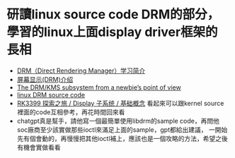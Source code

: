 # 研讀linux source code DRM的部分，學習的linux上面display driver框架的長相

- [DRM（Direct Rendering Manager）学习简介](https://blog.csdn.net/hexiaolong2009/article/details/83720940)
- [屏幕显示(DRM)介绍](https://doc.embedfire.com/linux/rk356x/linux_base/zh/latest/linux_app/drm/drm.html)
- [The DRM/KMS subsystem from a newbie’s point of view](https://events.static.linuxfound.org/sites/events/files/slides/brezillon-drm-kms.pdf)
- [linux DRM source code](https://github.com/torvalds/linux/tree/master/drivers/gpu/drm)
- [RK3399 探索之旅 / Display 子系统 / 基础概念](https://blog.csdn.net/M120674/article/details/123324268) 看起來可以跟kernel source裡面的code互相參考，再花時間回來看
- chatgpt真是幫手，請他寫一個最簡單使用libdrm的sample code，再問他soc廠商至少該實做那些ioctl來滿足上面的sample，gpt都給出建議，
  一開始先有個會動的，再慢慢把其他ioctl補上，應該也是一個攻略的方法，希望之後有機會實做看看
